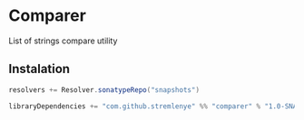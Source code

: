 # Comparer

List of strings compare utility

## Instalation

```sbt
resolvers += Resolver.sonatypeRepo("snapshots")

libraryDependencies += "com.github.stremlenye" %% "comparer" % "1.0-SNAPSHOT"
```
